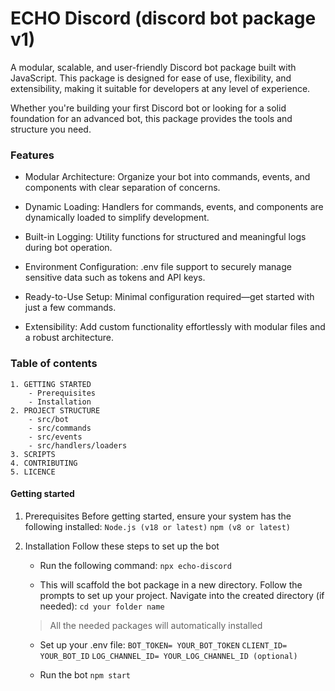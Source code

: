 # **ECHO Discord (discord bot package v1)**

A modular, scalable, and user-friendly Discord bot package built with JavaScript. This package is designed for ease of use, flexibility, and extensibility, making it suitable for developers at any level of experience.

Whether you're building your first Discord bot or looking for a solid foundation for an advanced bot, this package provides the tools and structure you need.

### **Features** 

- Modular Architecture: Organize your bot into commands, events, and components with clear separation of concerns.

- Dynamic Loading: Handlers for commands, events, and components are dynamically loaded to simplify development.

- Built-in Logging: Utility functions for structured and meaningful logs during bot operation.

- Environment Configuration: .env file support to securely manage sensitive data such as tokens and API keys.

- Ready-to-Use Setup: Minimal configuration required—get started with just a few commands.

- Extensibility: Add custom functionality effortlessly with modular files and a robust architecture.

### **Table of contents**

	1. GETTING STARTED 
		- Prerequisites 
		- Installation 
	2. PROJECT STRUCTURE
	    - src/bot
	    - src/commands
	    - src/events
	    - src/handlers/loaders
	3. SCRIPTS
	4. CONTRIBUTING 
	5. LICENCE 

#### **Getting started**
1. Prerequisites 
   Before getting started, ensure your system has the following installed:
   `Node.js (v18 or latest)`
   `npm (v8 or latest)`
   
1. Installation 
    Follow these steps to set up the bot 

    - Run the following command:
     `npx echo-discord`

    - This will scaffold the bot package in a new directory. Follow the prompts to set up your project.
     Navigate into the created directory (if needed):
     `cd your folder name`

   >All the needed packages will automatically installed 

    - Set up your .env file:
     `BOT_TOKEN= YOUR_BOT_TOKEN`
     `CLIENT_ID= YOUR_BOT_ID`
     `LOG_CHANNEL_ID= YOUR_LOG_CHANNEL_ID (optional)`
   
    - Run the bot 
     `npm start`

   

